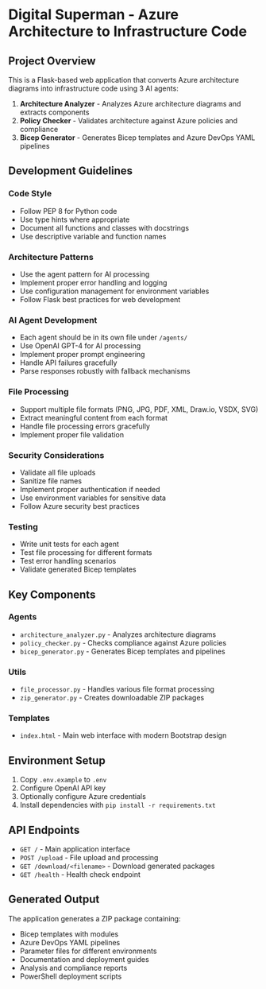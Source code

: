 <!-- Use this file to provide workspace-specific custom instructions to Copilot. For more details, visit https://code.visualstudio.com/docs/copilot/copilot-customization#_use-a-githubcopilotinstructionsmd-file -->

# Digital Superman - Azure Architecture to Infrastructure Code

## Project Overview
This is a Flask-based web application that converts Azure architecture diagrams into infrastructure code using 3 AI agents:
1. **Architecture Analyzer** - Analyzes Azure architecture diagrams and extracts components
2. **Policy Checker** - Validates architecture against Azure policies and compliance
3. **Bicep Generator** - Generates Bicep templates and Azure DevOps YAML pipelines

## Development Guidelines

### Code Style
- Follow PEP 8 for Python code
- Use type hints where appropriate
- Document all functions and classes with docstrings
- Use descriptive variable and function names

### Architecture Patterns
- Use the agent pattern for AI processing
- Implement proper error handling and logging
- Use configuration management for environment variables
- Follow Flask best practices for web development

### AI Agent Development
- Each agent should be in its own file under `/agents/`
- Use OpenAI GPT-4 for AI processing
- Implement proper prompt engineering
- Handle API failures gracefully
- Parse responses robustly with fallback mechanisms

### File Processing
- Support multiple file formats (PNG, JPG, PDF, XML, Draw.io, VSDX, SVG)
- Extract meaningful content from each format
- Handle file processing errors gracefully
- Implement proper file validation

### Security Considerations
- Validate all file uploads
- Sanitize file names
- Implement proper authentication if needed
- Use environment variables for sensitive data
- Follow Azure security best practices

### Testing
- Write unit tests for each agent
- Test file processing for different formats
- Test error handling scenarios
- Validate generated Bicep templates

## Key Components

### Agents
- `architecture_analyzer.py` - Analyzes architecture diagrams
- `policy_checker.py` - Checks compliance against Azure policies
- `bicep_generator.py` - Generates Bicep templates and pipelines

### Utils
- `file_processor.py` - Handles various file format processing
- `zip_generator.py` - Creates downloadable ZIP packages

### Templates
- `index.html` - Main web interface with modern Bootstrap design

## Environment Setup
1. Copy `.env.example` to `.env`
2. Configure OpenAI API key
3. Optionally configure Azure credentials
4. Install dependencies with `pip install -r requirements.txt`

## API Endpoints
- `GET /` - Main application interface
- `POST /upload` - File upload and processing
- `GET /download/<filename>` - Download generated packages
- `GET /health` - Health check endpoint

## Generated Output
The application generates a ZIP package containing:
- Bicep templates with modules
- Azure DevOps YAML pipelines
- Parameter files for different environments
- Documentation and deployment guides
- Analysis and compliance reports
- PowerShell deployment scripts
